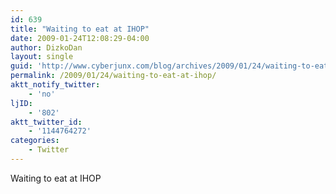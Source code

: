 ```yaml
---
id: 639
title: "Waiting to eat at IHOP"
date: 2009-01-24T12:08:29-04:00
author: DizkoDan
layout: single
guid: 'http://www.cyberjunx.com/blog/archives/2009/01/24/waiting-to-eat-at-ihop/'
permalink: /2009/01/24/waiting-to-eat-at-ihop/
aktt_notify_twitter:
    - 'no'
ljID:
    - '802'
aktt_twitter_id:
    - '1144764272'
categories:
    - Twitter
---
```


Waiting to eat at IHOP